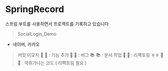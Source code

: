 # SpringRecord
스프링 부트를 사용하면서 프로젝트를 기록하고 있습니다

> SocialLogin_Demo
- 네이버, 카카오

> 커밋 이모지
🚀 :rocket: : 기능 추가
🐛 :bug: : 버그
📚 :books: : 문서 작업
🔨 :hammer: : 리팩토링 ㅎㅎ
💩 :hankey: : 악취가나는 코드 ( 리팩토링 필요 )